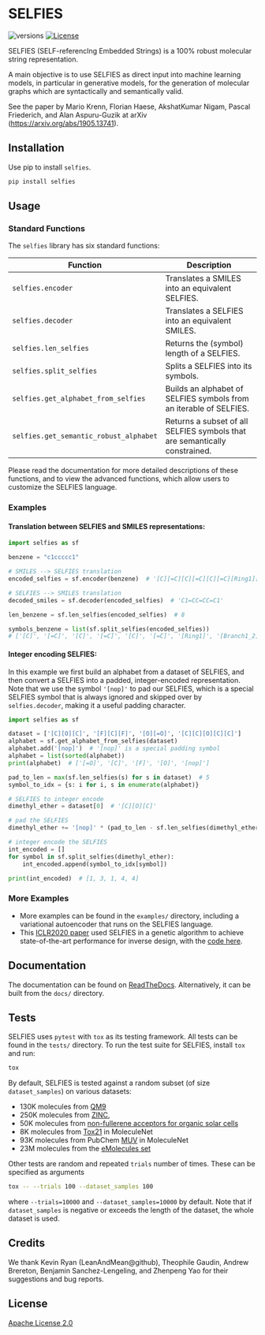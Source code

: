# SELFIES

![versions](https://img.shields.io/pypi/pyversions/selfies.svg)
[![License](https://img.shields.io/badge/License-Apache%202.0-blue.svg)](https://opensource.org/licenses/Apache-2.0)


SELFIES (SELF-referencIng Embedded Strings) is a 100% robust molecular 
string representation.

A main objective is to use SELFIES as direct input into machine learning 
models, in particular in generative models, for the generation of molecular
graphs which are syntactically and semantically valid.

See the paper by Mario Krenn, Florian Haese, AkshatKumar Nigam, 
Pascal Friederich, and Alan Aspuru-Guzik at 
arXiv (https://arxiv.org/abs/1905.13741).


## Installation
Use pip to install ``selfies``.

```bash
pip install selfies
```

## Usage

### Standard Functions 

The ``selfies`` library has six standard functions: 

| Function | Description |
| -------- | ----------- |
| ``selfies.encoder`` | Translates a SMILES into an equivalent SELFIES. | 
| ``selfies.decoder`` | Translates a SELFIES into an equivalent SMILES. |
| ``selfies.len_selfies`` | Returns the (symbol) length of a SELFIES.  | 
| ``selfies.split_selfies`` | Splits a SELFIES into its symbols. |
| ``selfies.get_alphabet_from_selfies`` | Builds an alphabet of SELFIES symbols from an iterable of SELFIES. | 
| ``selfies.get_semantic_robust_alphabet`` | Returns a subset of all SELFIES symbols that are semantically constrained. | 

Please read the documentation for more detailed descriptions of these 
functions, and to view the advanced functions, which allow users to
customize the SELFIES language.

### Examples

#### Translation between SELFIES and SMILES representations:

```python
import selfies as sf

benzene = "c1ccccc1"

# SMILES --> SELFIES translation
encoded_selfies = sf.encoder(benzene)  # '[C][=C][C][=C][C][=C][Ring1][Branch1_2]'

# SELFIES --> SMILES translation
decoded_smiles = sf.decoder(encoded_selfies)  # 'C1=CC=CC=C1'

len_benzene = sf.len_selfies(encoded_selfies)  # 8

symbols_benzene = list(sf.split_selfies(encoded_selfies))
# ['[C]', '[=C]', '[C]', '[=C]', '[C]', '[=C]', '[Ring1]', '[Branch1_2]']
```

#### Integer encoding SELFIES:
In this example we first build an alphabet 
from a dataset of SELFIES, and then convert a SELFIES into a
padded, integer-encoded representation. Note that we use the symbol
``'[nop]'`` to pad our SELFIES, which is a special SELFIES symbol that
is always ignored and skipped over by ``selfies.decoder``, making it a useful 
padding character. 

```python
import selfies as sf

dataset = ['[C][O][C]', '[F][C][F]', '[O][=O]', '[C][C][O][C][C]']
alphabet = sf.get_alphabet_from_selfies(dataset)
alphabet.add('[nop]')  # '[nop]' is a special padding symbol
alphabet = list(sorted(alphabet))
print(alphabet)  # ['[=O]', '[C]', '[F]', '[O]', '[nop]']

pad_to_len = max(sf.len_selfies(s) for s in dataset)  # 5 
symbol_to_idx = {s: i for i, s in enumerate(alphabet)}

# SELFIES to integer encode
dimethyl_ether = dataset[0]  # '[C][O][C]'

# pad the SELFIES
dimethyl_ether += '[nop]' * (pad_to_len - sf.len_selfies(dimethyl_ether))

# integer encode the SELFIES
int_encoded = []
for symbol in sf.split_selfies(dimethyl_ether):
    int_encoded.append(symbol_to_idx[symbol])

print(int_encoded)  # [1, 3, 1, 4, 4]
```

### More Examples

* More examples can be found in the ``examples/`` directory, including a 
variational autoencoder that runs on the SELFIES language.
* This [ICLR2020 paper](https://arxiv.org/abs/1909.11655) used SELFIES in a
genetic algorithm to achieve state-of-the-art performance for inverse design, 
with the [code here](https://github.com/aspuru-guzik-group/GA).

## Documentation 

The documentation can be found on 
[ReadTheDocs](https://selfies-mirror.readthedocs.io/en/latest/?). 
Alternatively, it can be built from the ``docs/`` directory.


## Tests
SELFIES uses `pytest` with `tox` as its testing framework.
All tests can be found in  the `tests/` directory. To run the test suite for 
SELFIES, install ``tox`` and run:  

```bash
tox
```

By default, SELFIES is tested against a random subset
(of size ``dataset_samples``) on various datasets:

 * 130K molecules from [QM9](https://www.nature.com/articles/sdata201422)
 * 250K molecules from [ZINC](https://en.wikipedia.org/wiki/ZINC_database), 
 * 50K molecules from [non-fullerene acceptors for organic solar cells](https://www.sciencedirect.com/science/article/pii/S2542435117301307)
 * 8K molecules from [Tox21](http://moleculenet.ai/datasets-1) in MoleculeNet
 * 93K molecules from PubChem [MUV](http://moleculenet.ai/datasets-1) in MoleculeNet 
 * 23M molecules from the [eMolecules set](https://www.dropbox.com/s/v6i8qlgys599s45/version.smi?dl=0) 
 
Other tests are random and repeated ``trials`` number of times. 
These can be specified as arguments 

```bash
tox -- --trials 100 --dataset_samples 100
```

where ``--trials=10000`` and ``--dataset_samples=10000`` by default. Note that 
if ``dataset_samples`` is negative or exceeds the length of the dataset, 
the whole dataset is used. 


## Credits

We thank Kevin Ryan (LeanAndMean@github), Theophile Gaudin, Andrew Brereton,
Benjamin Sanchez-Lengeling, and Zhenpeng Yao for their suggestions and 
bug reports. 

## License 

[Apache License 2.0](https://choosealicense.com/licenses/apache-2.0/)
